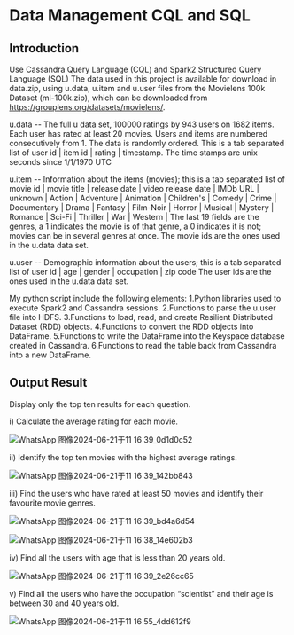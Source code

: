 # Data Management CQL and SQL
## Introduction
Use Cassandra Query Language (CQL) and Spark2 Structured Query Language (SQL)
The data used in this project is available for download in data.zip, using u.data, u.item and u.user files from the Movielens 100k Dataset (ml-100k.zip), which can be downloaded from https://grouplens.org/datasets/movielens/.

u.data     -- The full u data set, 100000 ratings by 943 users on 1682 items.
              Each user has rated at least 20 movies.  Users and items are
              numbered consecutively from 1.  The data is randomly
              ordered. This is a tab separated list of 
	         user id | item id | rating | timestamp. 
              The time stamps are unix seconds since 1/1/1970 UTC   

u.item     -- Information about the items (movies); this is a tab separated
              list of
              movie id | movie title | release date | video release date |
              IMDb URL | unknown | Action | Adventure | Animation |
              Children's | Comedy | Crime | Documentary | Drama | Fantasy |
              Film-Noir | Horror | Musical | Mystery | Romance | Sci-Fi |
              Thriller | War | Western |
              The last 19 fields are the genres, a 1 indicates the movie
              is of that genre, a 0 indicates it is not; movies can be in
              several genres at once.
              The movie ids are the ones used in the u.data data set.

u.user     -- Demographic information about the users; this is a tab
              separated list of
              user id | age | gender | occupation | zip code
              The user ids are the ones used in the u.data data set.

My python script include the following elements:
1.Python libraries used to execute Spark2 and Cassandra sessions.
2.Functions to parse the u.user file into HDFS.
3.Functions to load, read, and create Resilient Distributed Dataset (RDD) objects.
4.Functions to convert the RDD objects into DataFrame.
5.Functions to write the DataFrame into the Keyspace database created in Cassandra.
6.Functions to read the table back from Cassandra into a new DataFrame.

## Output Result
Display only the top ten results for each question.

i) Calculate the average rating for each movie.

![WhatsApp 图像2024-06-21于11 16 39_0d1d0c52](https://github.com/PanLuochuan/Data-Management-CQL-and-SQL/assets/152348928/885bcf06-d61c-4197-b5b3-956437fda762)

ii) Identify the top ten movies with the highest average ratings.

![WhatsApp 图像2024-06-21于11 16 39_142bb843](https://github.com/PanLuochuan/Data-Management-CQL-and-SQL/assets/152348928/1bbd437f-e9f1-4340-8134-8121fe2dff5b)

iii) Find the users who have rated at least 50 movies and identify their favourite movie genres.

![WhatsApp 图像2024-06-21于11 16 39_bd4a6d54](https://github.com/PanLuochuan/Data-Management-CQL-and-SQL/assets/152348928/054c4f53-3cb0-48db-8393-0b8b44922b86)

![WhatsApp 图像2024-06-21于11 16 38_14e602b3](https://github.com/PanLuochuan/Data-Management-CQL-and-SQL/assets/152348928/735acb0a-c777-4245-a57c-d349b0feb95d)


iv) Find all the users with age that is less than 20 years old.

![WhatsApp 图像2024-06-21于11 16 39_2e26cc65](https://github.com/PanLuochuan/Data-Management-CQL-and-SQL/assets/152348928/9cbd5bd5-87e0-4dde-aa63-a638a24bbd42)

v) Find all the users who have the occupation “scientist” and their age is between 30 and 40 years old.

![WhatsApp 图像2024-06-21于11 16 55_4dd612f9](https://github.com/PanLuochuan/Data-Management-CQL-and-SQL/assets/152348928/5e106162-6666-43c0-bbed-2e64a6959001)
